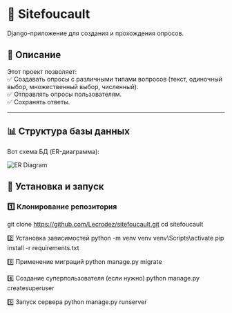 # 📝 Sitefoucault 
Django-приложение для создания и прохождения опросов.

## 📜 Описание  
Этот проект позволяет:  
✅ Создавать опросы с различными типами вопросов (текст, одиночный выбор, множественный выбор, численный).  
✅ Отправлять опросы пользователям.  
✅ Сохранять ответы.  

---

## 📊 Структура базы данных  
Вот схема БД (ER-диаграмма):  

![ER Diagram](https://github.com/Lecrodez/sitefoucault/blob/main/docs/db_schema.png)

## 🚀 Установка и запуск  

### 1️⃣ Клонирование репозитория  

git clone https://github.com/Lecrodez/sitefoucault.git
cd sitefoucault

2️⃣ Установка зависимостей
python -m venv venv
venv\Scripts\activate
pip install -r requirements.txt

3️⃣ Применение миграций
python manage.py migrate

4️⃣ Создание суперпользователя (если нужно)
python manage.py createsuperuser

5️⃣ Запуск сервера
python manage.py runserver
